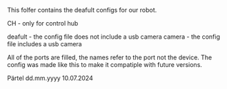This folfer contains the deafult configs for our robot.

CH - only for control hub

deafult - the config file does not include a usb camera
camera - the config file includes a usb camera

All of the ports are filled, the names refer to the port not the device. The config was made like
this to make it compatiple with future versions.

Pärtel dd.mm.yyyy 10.07.2024